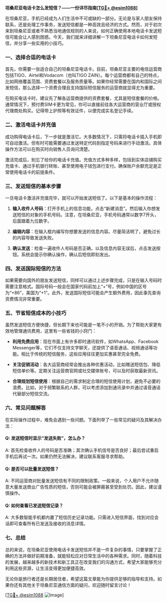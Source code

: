 **坦桑尼亚电话卡怎么发短信？——一份详尽指南[[TG💪+ @esim1088](https://t.me/s/esim1088)]**

在坦桑尼亚，手机已经成为人们生活中不可或缺的一部分。无论是与家人朋友保持联系，还是处理工作事务，发送短信都是一种高效且经济的方式。然而，对于初次来到坦桑尼亚或者不熟悉当地通信规则的人来说，如何正确使用本地电话卡发送短信可能会让人感到困惑。今天，我们就来详细讲解一下坦桑尼亚电话卡如何发短信，并分享一些实用的小技巧。

### 一、选择合适的电话卡

首先，你需要一张适合自己的坦桑尼亚电话卡。目前，坦桑尼亚主要的电信运营商包括TIGO、Airtel和Vodacom（也叫TIGO ZAIN）。每个运营商都有自己的特点，比如网络覆盖范围、资费套餐以及服务质量等。如果你经常需要在国内和国际之间发短信，那么选择一个资费合理且支持国际短信服务的运营商就显得尤为重要。

在购买电话卡时，建议先了解各运营商提供的资费套餐，尤其是短信套餐的价格。通常情况下，预付费SIM卡更为常见，你可以直接前往各大运营商的营业厅或授权代理商处购买。记得带上护照等有效证件，以便完成实名登记手续。

### 二、激活电话卡并充值

成功购得电话卡后，下一步就是激活它。大多数情况下，只需将电话卡插入手机即可自动激活。但有时可能需要通过发送特定代码到指定号码来进行手动激活。具体操作方法可以在购买时向销售人员询问清楚。

激活完成后，别忘了给你的电话卡充值。充值方式多种多样，包括到实体店铺购买充值卡、通过手机银行转账、甚至使用电子钱包进行支付。确保账户余额充足是正常使用电话卡的前提条件。

### 三、发送短信的基本步骤

一旦电话卡激活并充值完毕，就可以开始发送短信了。以下是基本的操作流程：

1. **输入收件人号码**：打开手机上的信息功能，点击“新建消息”。然后输入你想发送短信的对象的手机号码。注意，在坦桑尼亚，手机号码通常以数字7开头，后面跟着九位数字。
   
2. **编辑内容**：在输入框内编写你想要发送的信息内容。尽量简洁明了，避免过长的内容导致发送失败。

3. **确认发送**：检查一遍收件人号码是否正确，以及信息内容无误后，点击发送按钮。系统会提示你确认操作，确认后短信即刻发出。

### 四、发送国际短信的方法

如果需要向国外的朋友发送短信，同样可以通过上述步骤完成，只是在输入号码时需要注意格式。国际号码一般会在国家代码前加上“+”号，例如中国的区号为“+86”，美国为“+1”。此外，发送国际短信可能会产生额外费用，因此事先查询资费情况非常重要。

### 五、节省短信成本的小技巧

虽然发送短信方便快捷，但长期下来也可能是一笔不小的开销。为了帮助大家更有效地管理通讯费用，这里有一些省钱的小窍门：

- **利用免费应用**：现在市面上有许多即时通讯软件，如WhatsApp、Facebook Messenger等，它们不仅支持文字聊天，还提供了语音通话、视频通话等功能。相比于传统的短信服务，这些应用往往更加实惠甚至完全免费。
  
- **关注促销活动**：各大运营商经常会推出各种优惠活动，比如赠送短信包、降低短信单价等。定期关注运营商官网或社交媒体账号，可以及时获取最新资讯。

- **合理规划短信使用**：根据自己的需求制定合理的短信使用计划，避免不必要的浪费。比如，对于频繁联系的人群，可以考虑添加到通讯录中并通过语音通话代替部分短信交流。

### 六、常见问题解答

在实际操作过程中，难免会遇到一些问题。下面列举了一些常见的疑问及其解决办法：

#### Q: 发送短信时显示“发送失败”，怎么办？
A: 首先检查收件人的号码是否准确；其次确认手机信号是否良好；最后尝试重启手机后再试一次。如果仍然无法解决，建议联系客服寻求帮助。

#### Q: 是否可以批量发送短信？
A: 不同运营商对批量发送短信有不同的限制政策。一般来说，个人用户不允许随意大量发送商业广告性质的短信，否则可能会被屏蔽甚至受到处罚。因此，建议谨慎操作。

#### Q: 如何查看已发送短信记录？
A: 大多数智能手机都内置了短信历史记录功能。只需进入短信界面，找到对应会话即可查看所有已发送及接收的消息详情。

### 七、总结

总的来说，在坦桑尼亚使用电话卡发送短信并不是一件复杂的事情，只要掌握了正确的方法并做好前期准备，就能轻松应对日常生活中的各种需求。同时，随着科技的发展，越来越多的新技术和新工具正在改变我们的沟通方式，希望大家能够充分利用这些资源，让生活变得更加便捷高效。

无论你是旅行者还是长期居住者，希望这篇文章能为你提供足够的指导和支持。如果你还有其他关于坦桑尼亚通信方面的疑问，欢迎随时留言讨论！

[[TG💪+ @esim1088](https://t.me/s/esim1088) ![Image](https://i.postimg.cc/4NQfJmqS/Snipaste-2025-05-13-00-14-12.png)]
